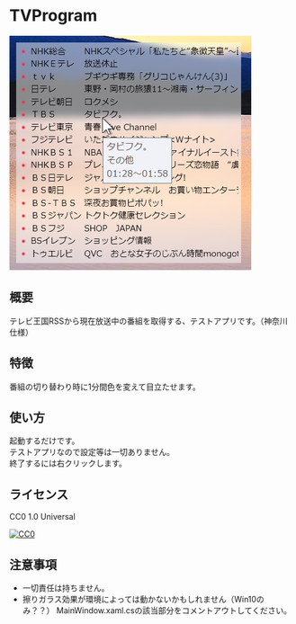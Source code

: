 ﻿# TVProgram
![アプリスクリーンショット](https://github.com/TN8001/TVProgram/blob/master/AppImage.png)
## 概要
テレビ王国RSSから現在放送中の番組を取得する、テストアプリです。（神奈川仕様）
## 特徴
番組の切り替わり時に1分間色を変えて目立たせます。
## 使い方
起動するだけです。  
テストアプリなので設定等は一切ありません。  
終了するには右クリックします。
## ライセンス
CC0 1.0 Universal

[![CC0](http://i.creativecommons.org/p/zero/1.0/88x31.png)](LICENSE)
## 注意事項
* 一切責任は持ちません。
* 擦りガラス効果が環境によっては動かないかもしれません（Win10のみ？？）
MainWindow.xaml.csの該当部分をコメントアウトしてください。
